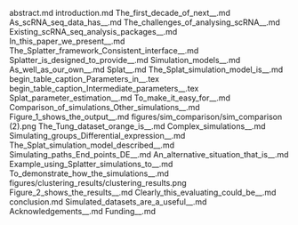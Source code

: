abstract.md
introduction.md
The_first_decade_of_next__.md
As_scRNA_seq_data_has__.md
The_challenges_of_analysing_scRNA__.md
Existing_scRNA_seq_analysis_packages__.md
In_this_paper_we_present__.md
The_Splatter_framework_Consistent_interface__.md
Splatter_is_designed_to_provide__.md
Simulation_models__.md
As_well_as_our_own__.md
Splat__.md
The_Splat_simulation_model_is__.md
begin_table_caption_Parameters_in__.tex
begin_table_caption_Intermediate_parameters__.tex
Splat_parameter_estimation__.md
To_make_it_easy_for__.md
Comparison_of_simulations_Other_simulations__.md
Figure_1_shows_the_output__.md
figures/sim_comparison/sim_comparison (2).png
The_Tung_dataset_orange_is__.md
Complex_simulations__.md
Simulating_groups_Differential_expression__.md
The_Splat_simulation_model_described__.md
Simulating_paths_End_points_DE__.md
An_alternative_situation_that_is__.md
Example_using_Splatter_simulations_to__.md
To_demonstrate_how_the_simulations__.md
figures/clustering_results/clustering_results.png
Figure_2_shows_the_results__.md
Clearly_this_evaluating_could_be__.md
conclusion.md
Simulated_datasets_are_a_useful__.md
Acknowledgements__.md
Funding__.md